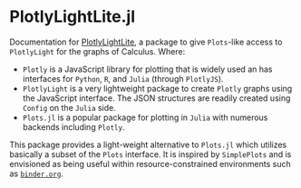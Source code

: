 # PlotlyLightLite.jl

Documentation for [PlotlyLightLite](https://github.com/jverzani/PlotlyLightLite.jl), a package to give `Plots`-like access to `PlotlyLight` for the graphs of Calculus. Where:

* `Plotly` is a JavaScript library for plotting that is widely used an has interfaces for `Python`, `R`, and `Julia` (through `PlotlyJS`).
* `PlotlyLight` is a very lightweight package to create `Plotly` graphs using the JavaScript interface. The JSON structures are readily created using `Config` on the `Julia` side.
* `Plots.jl` is a popular package for plotting in `Julia` with numerous backends including `Plotly`.


This package provides a light-weight alternative to `Plots.jl` which utilizes basically a subset of the `Plots` interface. It is inspired by `SimplePlots` and is envisioned as being useful within resource-constrained environments such as [`binder.org`](https://mybinder.org/v2/gh/mth229/229-projects/lite?labpath=blank-notebook.ipynb).
